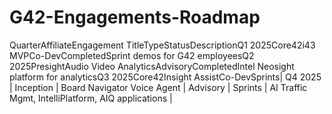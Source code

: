 # G42-Engagements-Roadmap
QuarterAffiliateEngagement TitleTypeStatusDescriptionQ1 2025Core42i43 MVPCo-DevCompletedSprint demos for G42 employeesQ2 2025PresightAudio Video AnalyticsAdvisoryCompletedIntel Neosight platform for analyticsQ3 2025Core42Insight AssistCo-DevSprints| Q4 2025   | Inception | Board Navigator Voice Agent            | Advisory      | Sprints    | AI Traffic Mgmt, IntelliPlatform, AIQ applications    |
